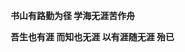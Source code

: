 
**书山有路勤为径 学海无涯苦作舟**  

**吾生也有涯 而知也无涯 以有涯随无涯 殆已**  

<Mind :src="$withBase('/images/test.md')" height="400px" />